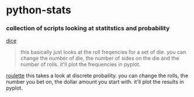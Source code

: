 # python-stats
### collection of scripts looking at statitstics and probability


[dice](./dice.py)
>this basically just looks at the roll freqencies for a set of die.
>you can change the number of die, the number of sides on the die 
>and the number of rolls. it'll plot the frequencies in pyplot.

[roulette](./roulette.py)
this takes a look at discrete probaility. you can change the rolls,
the number you bet on, the dollar amount you start with. it'll plot
the results in pyplot.
